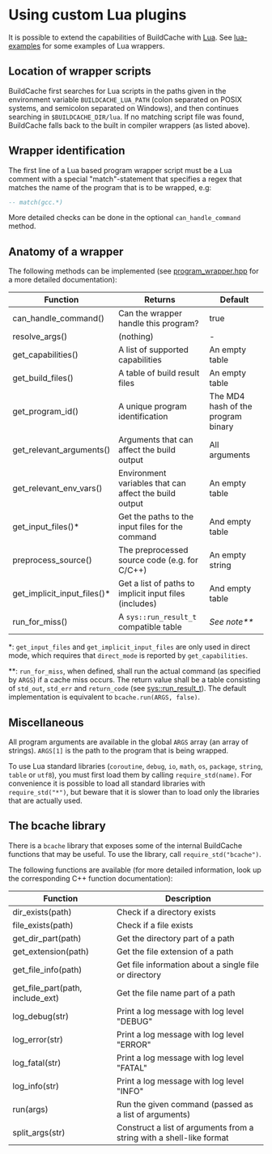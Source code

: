 # Using custom Lua plugins

It is possible to extend the capabilities of BuildCache with
[Lua](https://www.lua.org/). See [lua-examples](../lua-examples/) for some
examples of Lua wrappers.

## Location of wrapper scripts

BuildCache first searches for Lua scripts in the paths given in the environment
variable `BUILDCACHE_LUA_PATH` (colon separated on POSIX systems, and semicolon
separated on Windows), and then continues searching in `$BUILDCACHE_DIR/lua`.
If no matching script file was found, BuildCache falls back to the built in
compiler wrappers (as listed above).

## Wrapper identification

The first line of a Lua based program wrapper script must be a Lua comment with
a special "match"-statement that specifies a regex that matches the name of the
program that is to be wrapped, e.g:

```Lua
-- match(gcc.*)
```

More detailed checks can be done in the optional `can_handle_command` method.

## Anatomy of a wrapper

The following methods can be implemented (see
[program_wrapper.hpp](../src/wrappers/program_wrapper.hpp) for a more detailed
documentation):

| Function | Returns | Default |
| --- | --- | --- |
| can_handle_command() | Can the wrapper handle this program? | true |
| resolve_args() | (nothing) | - |
| get_capabilities() | A list of supported capabilities | An empty table |
| get_build_files() | A table of build result files | An empty table |
| get_program_id() | A unique program identification | The MD4 hash of the program binary |
| get_relevant_arguments() | Arguments that can affect the build output | All arguments |
| get_relevant_env_vars() | Environment variables that can affect the build output | An empty table |
| get_input_files()\* | Get the paths to the input files for the command | And empty table |
| preprocess_source() | The preprocessed source code (e.g. for C/C++) | An empty string |
| get_implicit_input_files()\* | Get a list of paths to implicit input files (includes) | And empty table |
| run_for_miss() | A `sys::run_result_t` compatible table | *See note\*\** |

\*: `get_input_files` and `get_implicit_input_files` are only used in direct
mode, which requires that `direct_mode` is reported by `get_capabilities`.

\*\*: `run_for_miss`, when defined, shall run the actual command (as specified by
`ARGS`) if a cache miss occurs. The return value shall be a table consisting of
`std_out`, `std_err` and `return_code` (see
[sys::run_result_t](../src/sys/sys_utils.hpp)). The default implementation is
equivalent to `bcache.run(ARGS, false)`.

## Miscellaneous

All program arguments are available in the global `ARGS` array (an array of
strings). `ARGS[1]` is the path to the program that is being wrapped.

To use Lua standard libraries (`coroutine`, `debug`, `io`, `math`, `os`,
`package`, `string`, `table` or `utf8`), you must first load them by calling
`require_std(name)`. For convenience it is possible to load all standard
libraries with `require_std("*")`, but beware that it is slower than to load
only the libraries that are actually used.

## The bcache library

There is a `bcache` library that exposes some of the internal BuildCache
functions that may be useful. To use the library, call `require_std("bcache")`.

The following functions are available (for more detailed information, look up
the corresponding C++ function documentation):

| Function | Description |
| --- | --- |
| dir_exists(path) | Check if a directory exists |
| file_exists(path) | Check if a file exists |
| get_dir_part(path) | Get the directory part of a path |
| get_extension(path) | Get the file extension of a path |
| get_file_info(path) | Get file information about a single file or directory |
| get_file_part(path, include_ext) | Get the file name part of a path |
| log_debug(str) | Print a log message with log level "DEBUG" |
| log_error(str) | Print a log message with log level "ERROR" |
| log_fatal(str) | Print a log message with log level "FATAL" |
| log_info(str) | Print a log message with log level "INFO" |
| run(args) | Run the given command (passed as a list of arguments) |
| split_args(str) | Construct a list of arguments from a string with a shell-like format |

